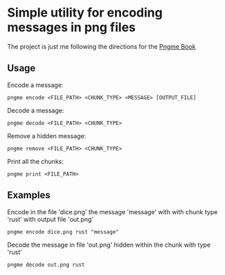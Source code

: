 # Simple utility for encoding messages in png files
The project is just me following the directions for the [Pngme Book](https://picklenerd.github.io/pngme_book/)

## Usage
Encode a message:
```
pngme encode <FILE_PATH> <CHUNK_TYPE> <MESSAGE> [OUTPUT_FILE]
```
Decode a message: 
```
pngme decode <FILE_PATH> <CHUNK_TYPE>
```
Remove a hidden message:
```
pngme remove <FILE_PATH> <CHUNK_TYPE>
```
Print all the chunks:
```
pngme print <FILE_PATH>
```

## Examples
Encode in the file 'dice.png' the message 'message' with with chunk type 'rust' with output file 'out.png'
```
pngme encode dice.png rust "message"
```
Decode the message in file 'out.png' hidden within the chunk with type 'rust'
```
pngme decode out.png rust
```
